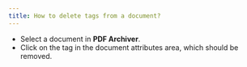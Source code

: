 ```yaml
---
title: How to delete tags from a document?
---
```


* Select a document in **PDF Archiver**.
* Click on the tag in the document attributes area, which should be removed.
